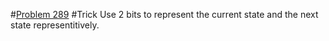 #[Problem 289](https://leetcode.com/problems/game-of-life/description/)
#Trick
Use 2 bits to represent the current state and the next state representitively.
